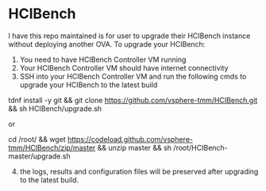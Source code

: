 # HCIBench
I have this repo maintained is for user to upgrade their HCIBench instance without deploying another OVA.
To upgrade your HCIBench:
  1. You need to have HCIBench Controller VM running
  2. Your HCIBench Controller VM should have internet connectivity
  3. SSH into your HCIBench Controller VM and run the following cmds to upgrade your HCIBench to the latest build
 
  tdnf install -y git && git clone https://github.com/vsphere-tmm/HCIBench.git && sh HCIBench/upgrade.sh
  
  or

  cd /root/ && wget https://codeload.github.com/vsphere-tmm/HCIBench/zip/master && unzip master && sh /root/HCIBench-master/upgrade.sh
  
  4. the logs, results and configuration files will be preserved after upgrading to the latest build.
